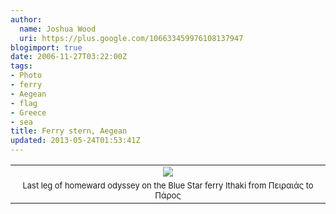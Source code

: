 ```yaml
---
author:
  name: Joshua Wood
  uri: https://plus.google.com/106633459976108137947
blogimport: true
date: 2006-11-27T03:22:00Z
tags:
- Photo
- ferry
- Aegean
- flag
- Greece
- sea
title: Ferry stern, Aegean
updated: 2013-05-24T01:53:41Z
---
```


<table align="center" cellpadding="0" cellspacing="0" class="tr-caption-container" style="margin-left: auto; margin-right: auto; text-align: center;"><tbody><tr><td style="text-align: center;"><a href="http://3.bp.blogspot.com/-I05-BgkzYYI/UZ8OXkbClEI/AAAAAAAAAIs/2uKWmHftc3w/s1600/flagaegean.jpg" imageanchor="1" style="margin-left: auto; margin-right: auto;"><img border="0" src="http://3.bp.blogspot.com/-I05-BgkzYYI/UZ8OXkbClEI/AAAAAAAAAIs/2uKWmHftc3w/s1600/flagaegean.jpg" /></a></td></tr><tr><td class="tr-caption" style="text-align: center;"><span style="font-size: small; text-align: start;">Last leg of homeward odyssey on the Blue Star ferry Ithaki from Πειραιάς to Πάρος</span></td></tr></tbody></table><br />
